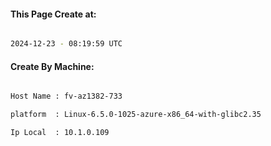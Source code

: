 
   
#### This Page Create at:

```bash

2024-12-23 - 08:19:59 UTC

```

#### Create By Machine:

```bash

Host Name : fv-az1382-733

platform  : Linux-6.5.0-1025-azure-x86_64-with-glibc2.35

Ip Local  : 10.1.0.109

```

